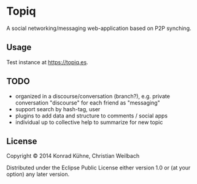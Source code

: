 # Topiq

A social networking/messaging web-application based on P2P synching.

## Usage

Test instance at <https://topiq.es>.

## TODO

- organized in a discourse/conversation (branch?), e.g. private
  conversation "discourse" for each friend as "messaging"
- support search by hash-tag, user
- plugins to add data and structure to comments / social apps
- individual up to collective help to summarize for new topic

## License

Copyright © 2014 Konrad Kühne, Christian Weilbach

Distributed under the Eclipse Public License either version 1.0 or (at
your option) any later version.
